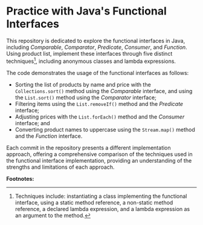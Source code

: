# Practice with Java's Functional Interfaces

This repository is dedicated to explore the functional interfaces in Java, including _Comparable_, _Comparator_, _Predicate_, _Consumer_, and _Function_. Using product list, implement these interfaces through five distinct techniques[^1], including anonymous classes and lambda expressions.

The code demonstrates the usage of the functional interfaces as follows:

- Sorting the list of products by name and price with the `Collections.sort()` method using the _Comparable_ interface, and using the `List.sort()` method using the _Comparator_ interface;
- Filtering items using the `List.removeIf()` method and the _Predicate_ interface;
- Adjusting prices with the `List.forEach()` method and the _Consumer_ interface; and
- Converting product names to uppercase using the `Stream.map()` method and the _Function_ interface.

Each commit in the repository presents a different implementation approach, offering a comprehensive comparison of the techniques used in the functional interface implementation, providing an understanding of the strengths and limitations of each approach.

**Footnotes:**

[^1]: Techniques include: instantiating a class implementing the functional interface, using a static method reference, a non-static method reference, a declared lambda expression, and a lambda expression as an argument to the method.
